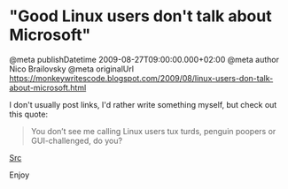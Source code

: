 # "Good Linux users don&#39;t talk about Microsoft"

@meta publishDatetime 2009-08-27T09:00:00.000+02:00
@meta author Nico Brailovsky
@meta originalUrl https://monkeywritescode.blogspot.com/2009/08/linux-users-don-talk-about-microsoft.html

I don't usually post links, I'd rather write something myself, but check out this quote:

> You don’t see me calling Linux users tux turds, penguin poopers or GUI-challenged, do you?

[Src](/blog_md/youfoundadeadlink.md)

Enjoy

